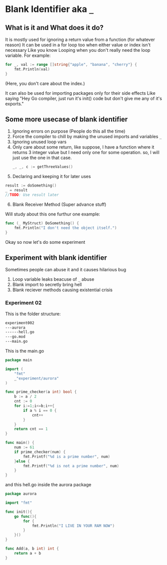 # Blank Identifier aka `_`

## What is it and What does it do? 

It is mostly used for ignoring a return value from a function (for whatever reason)
It can be used in a for loop too when either value or index isn't necessary
Like you know Looping when you don't really need the loop variable.
For example:
```go
for _, val := range []string{"apple", "banana", "cherry"} {
    fmt.Println(val)
}
```
(Here, you don't care about the index.)

It can also be used for importing packages only for their side effects
Like saying "Hey Go compiler, just run it's init() code but don't give me any of it's exports."


## Some more usecase of blank identifier
1. Ignoring errors on purpose (People do this all the time)
2. Force the compiler to chill by making the unused imports and variables `_`
3. Ignoring unused loop vars
4. Only care about some return, like suppose, I have a function where it returns 3 integer value but I need only one for some operation.
    so, I will just use the one in that case. 
    ```go
    _, _, c := getThreeValues()
    ```
5. Declaring and keeping it for later uses
```go
result := doSomething()
_ = result
//TODO: Use result later
```
6. Blank Receiver Method (Super advance stuff) 

Will study about this one furthur
one example:
```go
func (_ MyStruct) DoSomething() {
    fmt.Println("I don't need the object itself.")
}
```
Okay so now let's do some experiment

## Experiment with blank identifier

Sometimes people can abuse it and it causes hilarious bug

1. Loop variable leaks beacuse of `_` abuse
2. Blank import to secretly bring hell
3. Blank reciever methods causing existential crisis

### Experiment 02

This is the folder structure:

```bash
experiment002
---aurora
------hell.go
---go.mod
---main.go
```
This is the main.go

```go
package main

import (
	"fmt"
	_"experiment/aurora"
)

func prime_checker(a int) bool {
	b := a / 2
	cnt := 0
	for i:=1;i<=b;i++{
		if a % i == 0 {
			cnt++
		}
	}
	return cnt == 1
}

func main() {
	num := 61
	if prime_checker(num) {
		fmt.Printf("%d is a prime number", num)
	}else {
		fmt.Printf("%d is not a prime number", num)
	}
}
```

and this hell.go inside the aurora package
```go
package aurora

import "fmt"

func init(){
	go func(){
		for {
			fmt.Println("I LIVE IN YOUR RAM NOW")
		}
	}()
}

func Add(a, b int) int {
	return a + b
}
```
